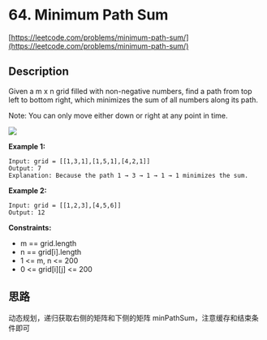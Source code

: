 # 64. Minimum Path Sum

[https://leetcode.com/problems/minimum-path-sum/](https://leetcode.com/problems/minimum-path-sum/)

## Description

Given a m x n grid filled with non-negative numbers, find a path from top left to bottom right, which minimizes the sum of all numbers along its path.

Note: You can only move either down or right at any point in time.

![](https://assets.leetcode.com/uploads/2020/11/05/minpath.jpg)

**Example 1:**


    Input: grid = [[1,3,1],[1,5,1],[4,2,1]]
    Output: 7
    Explanation: Because the path 1 → 3 → 1 → 1 → 1 minimizes the sum.

**Example 2:**

    Input: grid = [[1,2,3],[4,5,6]]
    Output: 12


**Constraints:**

* m == grid.length
* n == grid[i].length
* 1 <= m, n <= 200
* 0 <= grid[i][j] <= 200

## 思路

动态规划，递归获取右侧的矩阵和下侧的矩阵 minPathSum，注意缓存和结束条件即可
